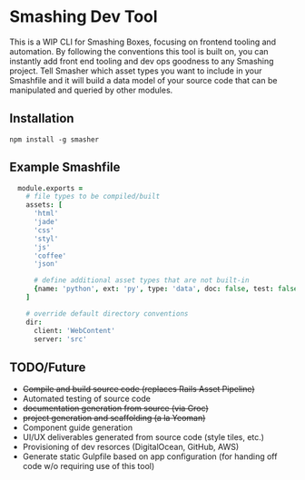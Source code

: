 # Smashing Dev Tool

This is a WIP CLI for Smashing Boxes, focusing on frontend tooling and automation. By following the conventions this tool is built on, you can instantly add front end tooling and dev ops goodness to any Smashing project. Tell Smasher which asset types you want to include in your Smashfile and it will build a data model of your source code that can be manipulated and queried by other modules.



## Installation

`npm install -g smasher`


## Example Smashfile

```coffeescript
  module.exports =
    # file types to be compiled/built
    assets: [
      'html'
      'jade'
      'css'
      'styl'
      'js'
      'coffee'
      'json'

      # define additional asset types that are not built-in
      {name: 'python', ext: 'py', type: 'data', doc: false, test: false, lint: false}
    ]

    # override default directory conventions
    dir:
      client: 'WebContent'
      server: 'src'
```

## TODO/Future
+ ~~Compile and build source code (replaces Rails Asset Pipeline)~~
+ Automated testing of source code
+ ~~documentation generation from source (via Groc)~~
+ ~~project generation and scaffolding (a la Yeoman)~~
+ Component guide generation
+ UI/UX deliverables generated from source code (style tiles, etc.)
+ Provisioning of dev resorces (DigitalOcean, GitHub, AWS)
+ Generate static Gulpfile based on app configuration (for handing off code w/o requiring use of this tool)
